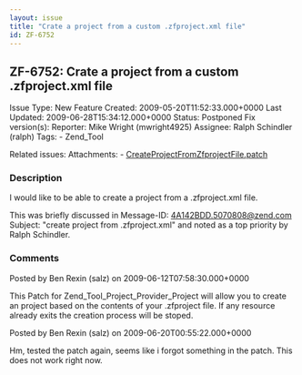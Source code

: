 ```yaml
---
layout: issue
title: "Crate a project from a custom .zfproject.xml file"
id: ZF-6752
---
```


ZF-6752: Crate a project from a custom .zfproject.xml file
----------------------------------------------------------

 Issue Type: New Feature Created: 2009-05-20T11:52:33.000+0000 Last Updated: 2009-06-28T15:34:12.000+0000 Status: Postponed Fix version(s): 
 Reporter:  Mike Wright (mwright4925)  Assignee:  Ralph Schindler (ralph)  Tags: - Zend\_Tool
 
 Related issues: 
 Attachments: - [CreateProjectFromZfprojectFile.patch](/issues/secure/attachment/12006/CreateProjectFromZfprojectFile.patch)
 
### Description

I would like to be able to create a project from a .zfproject.xml file.

This was briefly discussed in Message-ID: [4A142BDD.5070808@zend.com](mailto:4A142BDD.5070808@zend.com) Subject: "create project from .zfproject.xml" and noted as a top priority by Ralph Schindler.

 

 

### Comments

Posted by Ben Rexin (salz) on 2009-06-12T07:58:30.000+0000

This Patch for Zend\_Tool\_Project\_Provider\_Project will allow you to create an project based on the contents of your .zfproject file. If any resource already exits the creation process will be stoped.

 

 

Posted by Ben Rexin (salz) on 2009-06-20T00:55:22.000+0000

Hm, tested the patch again, seems like i forgot something in the patch. This does not work right now.

 

 